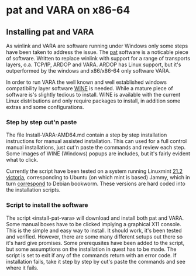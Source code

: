 # pat and VARA on x86-64

## Installing pat and VARA
As winlink and VARA are software running under Windows only some
steps have been taken to address  the issue. The 
[pat](https://getpat.io/) software is
a noticable piece of software. Written to replace winlink with support
for a range of transports layers, o.a. TCP/IP, ARDOP and VARA. 
ARDOP has Linux support, but it's outperformed by the windows and 
x86/x86-64 only software VARA. 

In order to run VARA the well known and well established windows
compatibility layer software [WINE](https://www.winehq.org/) is
needed.  While a mature piece of software is's slightly tedious to
install.  WINE is available with the current Linux distributions and
only require packages to install, in addition some extras and some
configurations.


### Step by step cut'n paste

The file Install-VARA-AMD64.md contain a step by step installation
instructions for manual assisted installation. This can used for a
full control manual installations, just cut'n paste the commands and
review each step. Some images of WINE (Windows) popups are includes,
but it's fairly evident what to click.

Currently the script have been tested on a system running Linuxmint
[21.2 victoria](https://linuxmint.com/download_all.php), corresponding 
to Ubuntu (on which mint is based) Jammy, which in turn 
[correspond](https://askubuntu.com/questions/445487/what-debian-version-are-the-different-ubuntu-versions-based-on) to Debian bookworm. These versions are hard 
coded into the installation scripts. 


### Script to install the software

The script «install-pat-vara» will download and install
both pat and VARA. Some manual boxes have to be clicked implying 
a graphical X11 console. This is the simple and easy way to install.
It should work, it's been tested and verified. However, there are some
many different setups out there so it's hard give promises. Some 
prerequsites have been added to the script, but some assumptions on the 
installation in quest has to be made. The script is set to exit if any
of the commands return with an error code. If installation fails, take
it step by step by cut's paste the commands and see where it fails. 




